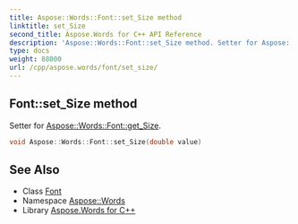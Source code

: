 ```yaml
---
title: Aspose::Words::Font::set_Size method
linktitle: set_Size
second_title: Aspose.Words for C++ API Reference
description: 'Aspose::Words::Font::set_Size method. Setter for Aspose::Words::Font::get_Size in C++.'
type: docs
weight: 88000
url: /cpp/aspose.words/font/set_size/
---
```

## Font::set_Size method


Setter for [Aspose::Words::Font::get_Size](../get_size/).

```cpp
void Aspose::Words::Font::set_Size(double value)
```

## See Also

* Class [Font](../)
* Namespace [Aspose::Words](../../)
* Library [Aspose.Words for C++](../../../)
